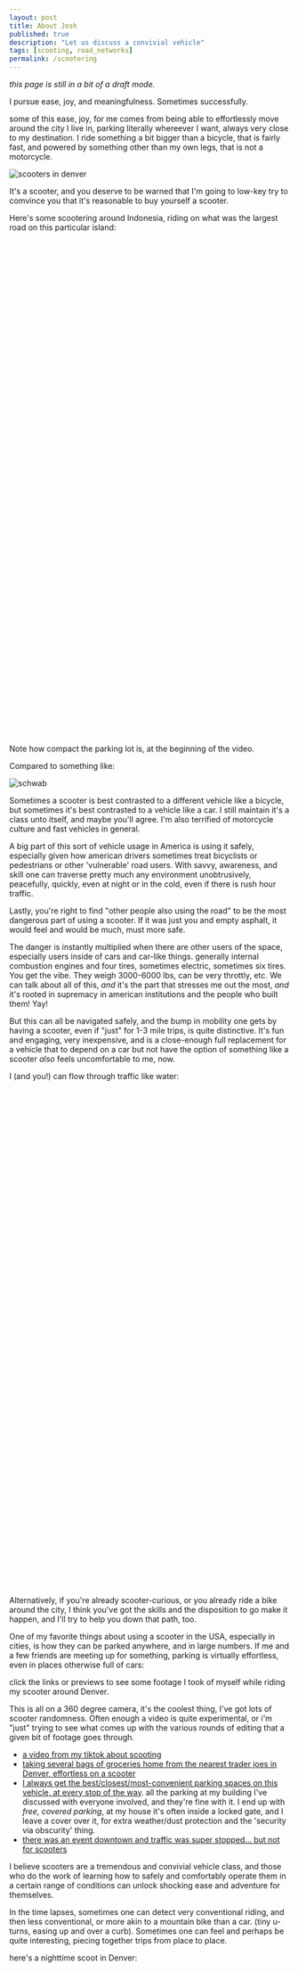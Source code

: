```yaml
---
layout: post
title: About Josh
published: true
description: "Let us discuss a convivial vehicle"
tags: [scooting, road_networks]
permalink: /scootering
---
```


_this page is still in a bit of a draft mode._

I pursue ease, joy, and meaningfulness. Sometimes successfully.

some of this ease, joy, for me comes from being able to effortlessly move around the city I live in, parking literally whereever I want, always very close to my destination. I ride something a bit bigger than a bicycle, that is fairly fast, and powered by something other than my own legs, that is not a motorcycle.

![scooters in denver](/images/scooters_at_rino.jpeg)

It's a scooter, and you deserve to be warned that I'm going to low-key try to comvince you that it's reasonable to buy yourself a scooter. 

Here's some scootering around Indonesia, riding on what was the largest road on this particular island:

<script src="https://fast.wistia.com/player.js" async></script><script src="https://fast.wistia.com/embed/mhtbgxe9j6.js" async type="module"></script><style>wistia-player[media-id='mhtbgxe9j6']:not(:defined) { background: center / contain no-repeat url('https://fast.wistia.com/embed/medias/mhtbgxe9j6/swatch'); display: block; filter: blur(5px); padding-top:176.74%; }</style> <wistia-player media-id="mhtbgxe9j6" aspect="0.5658153241650294"></wistia-player>

Note how compact the parking lot is, at the beginning of the video. 

Compared to something like:

![schwab](/images/schwab.jpg)

Sometimes a scooter is best contrasted to a different vehicle like a bicycle, but sometimes it's best contrasted to a vehicle like a car. I still maintain it's a class unto itself, and maybe you'll agree. I'm also terrified of motorcycle culture and fast vehicles in general. 

A big part of this sort of vehicle usage in America is using it safely, especially given how american drivers sometimes treat bicyclists or pedestrians or other 'vulnerable' road users. With savvy, awareness, and skill one can traverse pretty much any environment unobtrusively, peacefully, quickly, even at night or in the cold, even if there is rush hour traffic.

Lastly, you're right to find "other people also using the road" to be the most dangerous part of using a scooter. If it was just you and empty asphalt, it would feel and would be much, must more safe. 

The danger is instantly multiplied when there are other users of the space, especially users inside of cars and car-like things. generally internal combustion engines and four tires, sometimes electric, sometimes six tires. You get the vibe. They weigh 3000-6000 lbs, can be very throttly, etc. We can talk about all of this, *and* it's the part that stresses me out the most, *and* it's rooted in supremacy in american institutions and the people who built them! Yay!

But this can all be navigated safely, and the bump in mobility one gets by having a scooter, even if "just" for 1-3 mile trips, is quite distinctive. It's fun and engaging, very inexpensive, and is a close-enough full replacement for a vehicle that to depend on a car but not have the option of something like a scooter _also_ feels uncomfortable to me, now. 

I (and you!) can flow through traffic like water:

<script src="https://fast.wistia.com/player.js" async></script><script src="https://fast.wistia.com/embed/mdrr1mwl14.js" async type="module"></script><style>wistia-player[media-id='mdrr1mwl14']:not(:defined) { background: center / contain no-repeat url('https://fast.wistia.com/embed/medias/mdrr1mwl14/swatch'); display: block; filter: blur(5px); padding-top:177.78%; }</style> <wistia-player media-id="mdrr1mwl14" aspect="0.5625"></wistia-player>

Alternatively, if you're already scooter-curious, or you already ride a bike around the city, I think you've got the skills and the disposition to go make it happen, and I'll try to help you down that path, too.

One of my favorite things about using a scooter in the USA, especially in cities, is how they can be parked anywhere, and in large numbers. If me and a few friends are meeting up for something, parking is virtually effortless, even in places otherwise full of cars:

click the links or previews to see some footage I took of myself while riding my scooter around Denver. 

This is all on a 360 degree camera, it's the coolest thing, I've got lots of scooter randomness. Often enough a video is quite experimental, or i'm "just" trying to see what comes up with the various rounds of editing that a given bit of footage goes through. 

- [a video from my tiktok about scooting](https://www.tiktok.com/@josh_exists/video/7429557626511330591)
- [taking several bags of groceries home from the nearest trader joes in Denver, effortless on a scooter](https://www.tiktok.com/@josh_exists/video/7426456379679968542)
- [I always get the best/closest/most-convenient parking spaces on this vehicle, at every stop of the way](https://www.tiktok.com/@josh_exists/video/7418604914928110879). all the parking at my building I've discussed with everyone involved, and they're fine with it. I end up with _free, covered parking_, at my house it's often inside a locked gate, and I leave a cover over it, for extra weather/dust protection and the 'security via obscurity' thing.
- [there was an event downtown and traffic was super stopped... but not for scooters](https://www.tiktok.com/@josh_exists/video/7391898614563360031)

I believe scooters are a tremendous and convivial vehicle class, and those who do the work of learning how to safely and comfortably operate them in a certain range of conditions can unlock shocking ease and adventure for themselves. 

In the time lapses, sometimes one can detect very conventional riding, and then less conventional, or more akin to a mountain bike than a car. (tiny u-turns, easing up and over a curb). Sometimes one can feel and perhaps be quite interesting, piecing together trips from place to place. 

here's a nighttime scoot in Denver:

<script src="https://fast.wistia.com/player.js" async></script><script src="https://fast.wistia.com/embed/f4luzsovmh.js" async type="module"></script><style>wistia-player[media-id='f4luzsovmh']:not(:defined) { background: center / contain no-repeat url('https://fast.wistia.com/embed/medias/f4luzsovmh/swatch'); display: block; filter: blur(5px); padding-top:176.67%; }</style> <wistia-player media-id="f4luzsovmh" aspect="0.5660377358490566"></wistia-player>

- [throwback to a cousin doing a test ride of the first scooter I owned, right after I obtained it.](https://www.tiktok.com/@josh_exists/video/7399376513210092831) its delightful. note the full-face helmet and temp tags. I had the full-face helmet before I even bought the scooter
- [a little about the specific scooter I have](https://www.tiktok.com/@josh_exists/video/7393201749298875679)


## network use norms

Sometimes I've told people "I have Balinese scooter norms."

Here's what bali scooting looks like: 

<script src="https://fast.wistia.com/player.js" async></script><script src="https://fast.wistia.com/embed/6egwnjx8q0.js" async type="module"></script><style>wistia-player[media-id='6egwnjx8q0']:not(:defined) { background: center / contain no-repeat url('https://fast.wistia.com/embed/medias/6egwnjx8q0/swatch'); display: block; filter: blur(5px); padding-top:177.78%; }</style> <wistia-player media-id="6egwnjx8q0" aspect="0.5625"></wistia-player>

I've told this only to people in the USA. I'm trying to convey a sense of "every place has a distinctive way of doing something, some other places do things differently, sometimes its better". 

Here's some examples of the differences

0. In taiwan, most intersections have a "box" painted on the ground, ahead of where the cars and large vehicles stop, where all the scooter riders collect. There is a scooter logo painted inside the box, it's a ubiquitous feature of the environment. scooters filter to this box through stopped traffic, and then they can go in a blob when they light changes. I treat american intersections sometimes similarly. 
1. The red lights in Taiwan blink blink a few times before before they turn green. When the light starts blinking red (sorta a 3-2-1 countdown to the green light), the scooters go, then when it turns green, the large vehicles can go. I sometimes treat american intersections as if they're equipped with the same feature. Because I sometimes am so close to the front of the intersection (see prior point) I can easily see long distances in both directions.
2. In bali, because every function of mechanized society could be done easily on scooter, on roads or not on roads, if there was space for a scooter and someone wanted to use that space or go through it, they would. Food delivery, taxi, water delivery, construction materials, and more. Entire square km were fully serviceable by a road that was, the entire length, never wider than what two scooters would need to pass slowly in opposite directions, and sometimes narrow enough that a single scooter was only centimeters from places one didn't want to go. (a narrow walled alley, in this case. There's also the "you'll fall into a rice field or something else devastating if your scooter wheels drift more than a few centimeters from the intended path.)

I find scooting all over the world, and even in the USA to be relaxing and peaceful, often enough.

I'd like to have some videos where I try to parse or explain some of how I move through junctions or road segments safely, but recording the video, audio, editing it all together, has thus far not really happened. I tried something like that [here](https://www.tiktok.com/@josh_exists/video/7375181945073896747), and don't love it.

I've traveled nearly every city block of shocking parts of the city. I'd spent years of my life hardly going beyond Golden, CO (limited to what was bikable) then got a scooter and all of denver opened up. Then I separated from my then partner, got divorced, moved a few times, my partner and child moved, i've done work in different places, I meander _hard_ even on the best of days, and more. Zoom out, and appreciate how shocking it is, the amount of the city and front range I've travelled with this vehicle:

[![scooter](/images/denver_scoot_coverage.jpg)](https://joshs-mobility-data-54dab943ebba.herokuapp.com/)

And that vehicle did this particular trip once too:

[![scooter a far way](/images/and-it-rode-it-a-far-way.jpg)](https://joshs-mobility-data-54dab943ebba.herokuapp.com/)

There's gaps on this map, but not many:

[Josh's mobility data, visualized](https://joshs-mobility-data-54dab943ebba.herokuapp.com/) open it and zoom out

## not scooters, not cars

I would love to follow a scooter rider around when I have my drone above them. I tried something similar with a group of people, some on regular bicycles, I think one on an e-bike, and maybe one on a scooter, riding along and chatting.

Here it is: [take 1](https://www.tiktok.com/@josh_exists/video/7428736543289822495) [take 0](https://www.tiktok.com/@josh_exists/video/7428669616773156127)

This kind of movement pattern is extremely accessible on the scooter. 



## How I got into scooting, as a normal person

Here's a recap of my journey into scooting:

1. As a kid, I had a mountain bike and rode adventurously in the neighborhood and surrounding areas. built little jumps and ramps and obstacles for myself and the other kids. I'm not skilled at all compared to some people, and I'm deeply skilled on a bicycle compared to others.
2. Later, as a young adult, did bike commuting, while also using trains and busses, Got pretty good and aware at riding around a city with a bycycle, including knowing some paths/routes at all times of day/different conditions
3. had a car, always a used sedan by honda or toyota, as an older adult
4. got a city commuting bike when living in Golden, CO, late 20s/early 30s and spent a TON of time riding it around the city of Golden, CO, esp during Covid. Take a look [here](https://joshs-mobility-data-54dab943ebba.herokuapp.com/?zoom=19&latlng=39.755433,%20-105.221744)  to see some of my biking (and walking/running) in Golden.
5. eventually found myself a bit limited for getting around, especially if my destination was a bit outside of Golden, or there was nighttime or inclement weather to take into account
6. didn't feel great about an e-bike (quite expensive, and still limited to 'bicycle stuff'), also didn't feel good about a motorcycle, obviously.
7. the first covid cancellation I had in february 2020 was my motorcycle riders training class. It was cancelled, I ended up not rescheduling for over a year.
8. I finally took it, anyway, thought I might some day want a small motorcycle but really didn't like the machines, even the little ones they had for the course. This was sometime in 2021
7. at a bike event in Golden, found myself chatting with an emergency room doctor, talking about his really cool cargo e-bike, that was carrying many people and things. He loved it, and it was more expensive than any car I'd ever purchased. (It was $11k!) He agreed with me about not liking motorcycles, and he suggested I consider a scooter. At that point I hadn't considered this, so this nudge was extremely helpful.
8. I'd forgotten that I'd ridden a 50cc scooter in Greece once, as a rental to get around the island of Kalymnos for climbing, and hated how loud it was, and it didn't feel safe, especially with a passenger and a hill and their bucket style helmets. Hated the noise and how slow it was, especially on steep hills. Greece has plenty of steep hills, but so does Golden. 
9. so, I drove myself to [sportique scooters](https://maps.app.goo.gl/v7ZyNbfzCBSrukMp9) and rode a few scooters around. A few days later, I purchased a brand new Genunie Buddy 125. It looked identical to the Turquoise scooter in the picture earlier in this article.
10. I rocked that scooter for a year or so and many miles, eventually started riding it to and from Denver once or twice a week, when I got a job at a company that had the option of using an office. 
11. Eventually it got stolen (sorta my fault) and recovered but not ridable. I replaced it with a larger scooter, and it was all over for me. This was the best vehicle I'd ever encountered, it unlocked an unbelievable amount of enjoyable experiences..

Lets talk about them.

That was summer of 2020, and began a huge shift for my life. 

Originally, I rode this 125cc scooter around Golden, exclusively. Mostly where I rode my bike. I figured out how to ride safely with traffic, and had a TON of fun finding all the places I could go with the scooter. 

I subsequently got a job in Denver, and at least some times would ride my scooter from Golden, to Denver, and back.

That commute was where I really squared away a lot of details, a lot of beta, for getting a lot of usage out of this sort of vehicle. 

Eventually, the scooter got stolen. Like a fool, I'd not locked the steering column when I left it outside a climbing gym, and someone had been driving by in a box truck, spotted it, parked, and simply rolled the scooter into the back of the van and drove off. I eventually recovered the vehicle, but it had been hotwired, the seat was broken open, and then the main problem was it was crashed, so the front forks were damaged.

I replaced it with a 170cc scooter with larger tires and a little more weight and suspension. This instantly made my commute from Golden to Denver _much_ more comfortable and safe. 

[I eventually rode that 170cc scooter from Denver to Canada, then Seattle, and back.](https://photos.google.com/share/AF1QipN8q_LjvazfURfQUjnI21GQz23_PqlznCQ2fYC6OYCy15AIypU47XTi5S_mPdtaMw?key=N29iaXpDYXI5X2pFVjBUTGpQQmE5TmZTSnYyci1R)

That trip helped me get MUCH more beta about skilled scootering. Weather, distance, hammock camping, and more. 

I then spent a bunch of time in different parts of Asia. (Bali, Taiwan, Thailand, Nepal) riding scooters in each country. I found it possible to be safe in all of the places I rode. 

For instance: 

<blockquote class="tiktok-embed" cite="https://www.tiktok.com/@josh_exists/video/7302666678926888238" data-video-id="7302666678926888238" style="max-width: 605px;min-width: 325px;" > <section> <a target="_blank" title="@josh_exists" href="https://www.tiktok.com/@josh_exists?refer=embed">@josh_exists</a> <p>there are those who call themselves professionals, who deny at an existential level, the road networks like the ones common in Asia, even exist. The road Network in this particular video is so-so. The narrow streets at the end, are delightful. Thailand has been economically colonized by Western financial institutions, and Western financial debt instruments, which lead to pouring way too much concrete in order to make space for way too many pickup trucks and cars. But where the original road Network exists, it&#39;s delightful and adequate. But I keep coming off as a person detached from reality, because American planners find it inconvenient to acknowledge realities from other parts of the world.</p> <a target="_blank" title="♬ Mwaki - zoozee" href="https://www.tiktok.com/music/Mwaki-7263163108771694593?refer=embed">♬ Mwaki - zoozee</a> </section> </blockquote> <script async src="https://www.tiktok.com/embed.js"></script>

I've got lots of timelapse footage floating around, and appreciate that when I post a big timelapse, it might look like I'm moving a lot faster than I actually am. My favorite speed is "never wanting or needing to go any faster than 30mph". 

Even among people who ride scooters a lot (very common in Asia) I've got some 'street cred' that makes me a suitable guide through this obviously real-life and serious series of decisions I'm advocating for.

For starters, [look here](https://joshs-mobility-data-54dab943ebba.herokuapp.com/?zoom=20&latlng=39.740098,%20-104.973393)

This is a banal intersection in Denver, Colorado. The lines represent my 'paths' I've taken, when I've walked around or been riding my scooter, and 'recording' my trip. 

I use a certain phone application called Strava to record very acurately where I have travelled. The data can be quite accurate. I've been tracking my own location data in a *ahem* non-trivial fashion for a while, precisely to build the map you can look at above.

So, you can zoom out on that map link above, and see that I have travelled around rather a lot of the city of Denver, and beyond. 

This page is ultimately aimed at trying to get you to consider buying this sort of vehicle for yourself, even if 'just' for occasional use. There's a common sort of conversations about scooters, often comparing and contrasting them with either e-bikes, stand-up type e-scooters, motorcycles, and cars.

In each of these cases, I want to say, firmly, something like "Yes, I see what you are saying, but I still maintain that there is a fundamental mis-apprehension you have for how flexible and convenient this sort of vehicle is and can be."

If you're looking at this page, it's possible you've seen my scooter parked somewhere, and indeed scanned the QR code on the side. 

I plan on making a little complaints form on this page, so if something I've done with the scooter causes you consternation, I'd love to hear about it. It's possible that I believe you, and or/I agree with you, and/or I care. Regardless, there's only one way to know, so feel free to email me. 

## Balinese Scooter Norms

I've had a few conversations with people, explaining something about how I ride my scooter, in which I said:

> I generally ride according to Balinese scooter norms.

I'll let that hang in the air for a while. If I'm asked to expand upon the statemenet, something like:

> In Bali, your scooter flows sort of like a liquid, through the landscape, sort of a 'if it fits, it goes' mentality, and sometimes sort of treat stop lights as stop signs. 

I am highly risk averse, and teach others to be the same! 


## Various reasons josh likes scooters

They are cheap. My first scooter, a [Genuine Buddy Kick, 125](https://www.genuinescooters.com/products/buddy-kick-125i) was $3500, new. This is not cheap. My bicycle cost me $130, but that was pre-covid. I know people that spend $3000 on a bike, or much more. 

It got stolen, and I replaced it with a [Lance Cabo 200i](https://www.lancepowersports.com/models/cabo200i.html) also for $3500. It was a huge upgrade, with larger tires and displacement, doing better with passengers, gear, and higher speeds. 

Insurance is cheap. (I've got State Farm, full, comprehensive coverage, for like $50/month)

A tank of gas is $4.50, and gets close to 100mpg. 

I can park it almost anywhere. Including sidewalks, and scooter friends can as well, so even going to something like a night market or park event or convention or concert or Red Rocks, I can zip right to the closest spot to the door/entrance, and find a place to park. 

Free use of parking garages. You can ride around the gate or through a pedestrian access point. 

## Scooters are vastly safer than bicycles

I'll also mention motorcycle comparisons sometimes too, as 

- all forms of signaling to other road users on a bicycle is challenging. sometimes it's nice to have a brake light and turn signals. on a bicycle, if I'm slowing and making a right-hand turn, I cannot signal to anyone else that I am slowing down, *and* I have to remove a hand from the handlebar *and* the brake lever, to wave about what direction I'm turning, and then I have to do the turn.
- on a scooter, I can toggle the turn signal with my thumb, which stays on until I turn off the turn signal. I have automatically activated brake lights, like a car. I can signal braking and turning to everyone around without taking a hand off the handlebar, or even thinking about it, and it's extremely visible, during the entire turn, to people ahead of me and behind me, what I am doing. 
- Scooters have a low center of gravity and more mass than a bycycle, so adding another person to a scooter feels much less challenging than a person on a bicycle. 
- Scooters have built in headlights and high beams, and built in power systems for those lights, and they are not removable, so there's no theft risk of leaving the lights on your scooter when not at the scooter, and there's never a time when you might want to use the vehicle but won't have lights with you. 
- Scooters can get up to speed and take space in a lane that mimics a motorcycle, and cars don't even consider trying to overtake a scooter, like is common on a bicycle.
- Scooters have incredible stability, really hard to appreciate until riding one around and then a bicycle in short order
- Scooters have no shifting, it's simpler than riding a bike with gears. No peddling, either. All of your attention can go to _easily_ navigating the environment, vs the complication of dealing with shifting. Motorcycle shifting is notoriously challenging (there's memes around trying to know what gear you're in, and getting it wrong), and involves three mechanisms (clutch, shifter, throttle) that need to be used in careful coordination, and getting it wrong can negatively affect your safety and comfort. 
- Scooters carry most added weight low (backpack on floor boards, for instance), next to 12" tires, instead of high, like above the seat on 26" tires. 
- Scooters allow for both feet to easily be placed on the ground when stationary, and you can begin applying throttle while feet are still on the ground (again, unlike a bicycle)
- 


## Scooters are vastly safer than motorcycles

Scooters have a continuous variable transmission, that is operated exclusively by a twist throttle on the right hand. There's no clutch, there's no shifting mechanism, there's no shifting up or down.

Scooters have a very low center of gravity compared to a motorcycle. This is particularly relevant when pushing around on the scooter on legs, while getting in and out of parking spots and such. 

Never does one 'speed down a highway' on a scooter on an American highway. It's unenjoyable to go above 55 mph on the size scooters I've ridden, and even that is way faster than I usually prefer.

When I first started riding my scooter, it was an upgrade from my regular leg-powered bycycle, and so I rode it on the same paths and places as I rode my bicycle. I always look for things like bike infrastructure, or quiet and peaceful roads to operate my vehicle on. 

Again, riding a scooter in America is a very different, much worse experience than riding a scooter in say Taipei or a city in Bali.

Scooters are light and don't need to be driven quickly. The seating position is very comfortable.